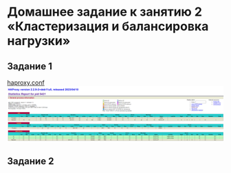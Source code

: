 # Домашнее задание к занятию 2 «Кластеризация и балансировка нагрузки»
## Задание 1
[haproxy.conf](https://github.com/OhotinDY/sflt-02/blob/main/haproxy.cfg)
![haproxy](https://github.com/OhotinDY/sflt-02/blob/main/haproxy.png)
## Задание 2
